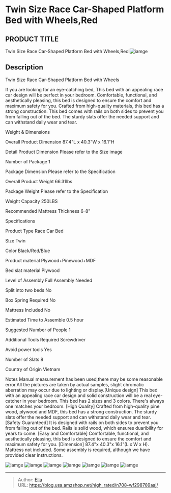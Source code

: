 # Twin Size Race Car-Shaped Platform Bed with Wheels,Red


## PRODUCT TITLE 

Twin Size Race Car-Shaped Platform Bed with Wheels,Red
![iamge](https://b2bfiles1.gigab2b.cn/image/wkseller/28/20230309_84ef9b79d2406f205e839ea16fd36d11.jpg)

## Description

Twin Size Race Car-Shaped Platform Bed with Wheels

If you are looking for an eye-catching bed, This bed with an appealing race car design will be perfect in your bedroom. Comfortable, functional, and aesthetically pleasing, this bed is designed to ensure the comfort and maximum safety for you. Crafted from high-quality materials, this bed has a strong construction. This bed comes with rails on both sides to prevent you from falling out of the bed. The sturdy slats offer the needed support and can withstand daily wear and tear.




Weight &amp; Dimensions




Overall Product Dimension
87.4&#34;L x 40.3&#34;W x 16.1&#34;H


Detail Product Dimension
Please refer to the Size image


Number of Package
1


Package Dimension
Please refer to the Specification


Overall Product Weight
66.31lbs


Package Weight
Please refer to the Specification


Weight Capacity
250LBS


Recommended Mattress Thickness
6-8&#34;






Specifications




Product Type
Race Car Bed


Size
Twin


Color
Black/Red/Blue


Product material
Plywood&#43;Pinewood&#43;MDF


Bed slat material
Plywood


Level of Assembly
Full Assembly Needed


Split into two beds
No


Box Spring Required
No


Mattress Included
No


Estimated Time to Assemble
0.5 hour


Suggested Number of People
1


Additional Tools Required
Screwdriver


Avoid power tools
Yes


Number of Slats
8


Country of Origin
Vietnam


Notes
Manual measurement has been used,there may be some reasonable error.All the pictures are taken by actual samples, slight chromatic aberration may occur due to lighting or display.[Unique design] This bed with an appealing race car design and solid construction will be a real eye-catcher in your bedroom. This bed has 2 sizes and 3 colors. There&#39;s always one matches your bedroom.
[High Quality] Crafted from high-quality pine wood, plywood and MDF, this bed has a strong construction. The sturdy slats offer the needed support and can withstand daily wear and tear.
[Safety Guaranteed] It is designed with rails on both sides to prevent you from falling out of the bed. Rails is solid wood, which ensures duaribility for years to come.
[Easy and Comfortable] Comfortable, functional, and aesthetically pleasing, this bed is designed to ensure the comfort and maximum safety for you.
[Dimension] 87.4&#34;x 40.3&#34;x 16.1&#34;(L x W x H). Mattress not included. Some assembly is required, although we have provided clear instructions.






![iamge](https://b2bfiles1.gigab2b.cn/image/wkseller/28/20230309_8072a8482e607c74f76eb9b97cd3c396.jpg)
![iamge](https://b2bfiles1.gigab2b.cn/image/wkseller/28/20230309_360e606e1a1f507bd64ff5ba4445546e.jpg)
![iamge](https://b2bfiles1.gigab2b.cn/image/wkseller/28/20230309_f4f9dfb913b2e5b913c18cd385fd377a.jpg)
![iamge](https://b2bfiles1.gigab2b.cn/image/wkseller/28/20230309_cd4753098c9e5f04fdcd47c67e0a44ca.jpg)
![iamge](https://b2bfiles1.gigab2b.cn/image/wkseller/28/20230309_33ed49dff0436343162e05894bdb7c49.jpg)
![iamge](https://b2bfiles1.gigab2b.cn/image/wkseller/28/20230309_b1b367d69eadfccfd63155803068c43e.jpg)
![iamge](https://b2bfiles1.gigab2b.cn/image/wkseller/28/20230309_0e6e67d643eebbec77dd024c837a8a8c.jpg)


---

> Author: [Ella](https://blog.usa.amzshop.net/)  
> URL: https://blog.usa.amzshop.net/high_rated/n708-wf298789aaj/  

